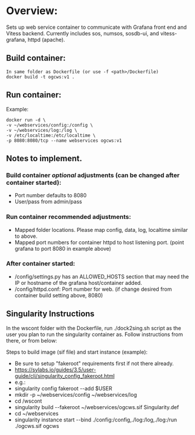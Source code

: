 # Overview:
Sets up web service container to communicate with Grafana front end and Vitess backend.
Currently includes sos, numsos, sosdb-ui, and vitess-grafana, httpd (apache).

## Build container:
	In same folder as Dockerfile (or use -f <path>/Dockerfile)
	docker build -t ogcws:v1 .

## Run container:

Example:

	docker run -d \
	-v ~/webservices/config:/config \
	-v ~/webservices/log:/log \
	-v /etc/localtime:/etc/localtime \
	-p 8080:8080/tcp --name webservices ogcws:v1

## Notes to implement.

### Build container _optional_ adjustments (can be changed after container started):
* Port number defaults to 8080
* User/pass from admin/pass

### Run container recommended adjustments:
* Mapped folder locations. Please map config, data, log, localtime similar to above.
* Mapped port numbers for container httpd to host listening port. (point grafana to port 8080 in example above)

### After container started:
* /config/settings.py has an ALLOWED_HOSTS section that may need the IP or hostname of the grafana host/container added.
* /config/httpd.conf: Port number for web. (if change desired from container build setting above, 8080)

## Singularity Instructions
In the wscont folder with the Dockerfile, run ./dock2sing.sh script as the user
you plan to run the singularity container as.  Follow instructions from there,
or from below:

Steps to build image (sif file) and start instance (example):
* Be sure to setup "fakeroot" requirements first if not there already.
*    https://sylabs.io/guides/3.5/user-guide/cli/singularity_config_fakeroot.html
*    e.g.:
*    singularity config fakeroot --add $USER
*  mkdir -p ~/webservices/config ~/webservices/log
*  cd <PATH>/wscont
*  singularity build --fakeroot ~/webservices/ogcws.sif Singularity.def
*  cd ~/webservices
*  singularity instance start --bind ./config:/config,./log:/log,./log:/run ./ogcws.sif ogcws

